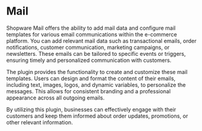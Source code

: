 # Mail

Shopware Mail offers the ability to add mail data and configure mail templates for various email communications within the e-commerce platform.	 You can add relevant mail data such as transactional emails, order notifications, customer communication, marketing campaigns, or newsletters. These emails can be tailored to specific events or triggers, ensuring timely and personalized communication with customers.

The plugin provides the functionality to create and customize these mail templates. Users can design and format the content of their emails, including text, images, logos, and dynamic variables, to personalize the messages. This allows for consistent branding and a professional appearance across all outgoing emails.

By utilizing this plugin, businesses can effectively engage with their customers and keep them informed about order updates, promotions, or other relevant information.
